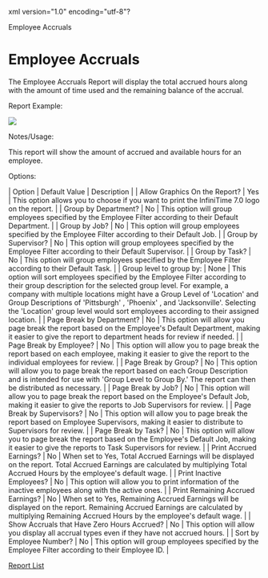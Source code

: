 xml version="1.0" encoding="utf-8"?





Employee Accruals




# Employee Accruals

The Employee Accruals Report will display the total accrued hours along with the amount of time used and the remaining balance of the accrual.

Report Example:

![](/img/image-404.png)

Notes/Usage:

This report will show the amount of accrued and available hours for an employee.

Options:

| Option | Default Value | Description |
| Allow Graphics On the Report? | Yes | This option allows you to choose if you want to print the InfiniTime 7.0 logo on the report. |
| Group by Department? | No | This option will group employees specified by the Employee Filter according to their Default Department. |
| Group by Job? | No | This option will group employees specified by the Employee Filter according to their Default Job. |
| Group by Supervisor? | No | This option will group employees specified by the Employee Filter according to their Default Supervisor. |
| Group by Task? | No | This option will group employees specified by the Employee Filter according to their Default Task. |
| Group level to group by: | None | This option will sort employees specified by the Employee Filter according to their group description for the selected group level. For example, a company with multiple locations might have a Group Level of 'Location' and Group Descriptions of 'Pittsburgh' , 'Phoenix' , and 'Jacksonville'. Selecting the 'Location' group level would sort employees according to their assigned location. |
| Page Break by Department? | No | This option will allow you page break the report based on the Employee's Default Department, making it easier to give the report to department heads for review if needed. |
| Page Break by Employee? | No | This option will allow you to page break the report based on each employee, making it easier to give the report to the individual employees for review. |
| Page Break by Group? | No | This option will allow you to page break the report based on each Group Description and is intended for use with 'Group Level to Group By.' The report can then be distributed as necessary. |
| Page Break by Job? | No | This option will allow you to page break the report based on the Employee's Default Job, making it easier to give the reports to Job Supervisors for review. |
| Page Break by Supervisors? | No | This option will allow you to page break the report based on Employee Supervisors, making it easier to distribute to Supervisors for review. |
| Page Break by Task? | No | This option will allow you to page break the report based on the Employee's Default Job, making it easier to give the reports to Task Supervisors for review. |
| Print Accrued Earnings? | No | When set to Yes, Total Accrued Earnings will be displayed on the report. Total Accrued Earnings are calculated by multiplying Total Accrued Hours by the employee's default wage. |
| Print Inactive Employees? | No | This option will allow you to print information of the inactive employees along with the active ones. |
| Print Remaining Accrued Earnings? | No | When set to Yes, Remaining Accrued Earnings will be displayed on the report. Remaining Accrued Earnings are calculated by multiplying Remaining Accrued Hours by the employee's default wage. |
| Show Accruals that Have Zero Hours Accrued? | No | This option will allow you display all accrual types even if they have not accrued hours. |
| Sort by Employee Number? | No | This option will group employees specified by the Employee Filter according to their Employee ID. |

[Report List](../Report_List.md)